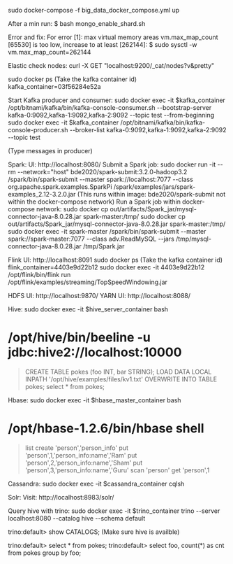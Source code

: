 sudo docker-compose -f big_data_docker_compose.yml up

After a min run:
$ bash mongo_enable_shard.sh


Error and fix:
  For error [1]: max virtual memory areas vm.max_map_count [65530] is too low, increase to at least [262144]:
    $ sudo sysctl -w vm.max_map_count=262144


Elastic check nodes:
curl -X GET "localhost:9200/_cat/nodes?v&pretty"



sudo docker ps (Take the kafka container id)
kafka_container=03f56284e52a


Start Kafka producer and consumer:
sudo docker exec -it $kafka_container /opt/bitnami/kafka/bin/kafka-console-consumer.sh --bootstrap-server kafka-0:9092,kafka-1:9092,kafka-2:9092 --topic test --from-beginning
sudo docker exec -it $kafka_container /opt/bitnami/kafka/bin/kafka-console-producer.sh --broker-list kafka-0:9092,kafka-1:9092,kafka-2:9092 --topic test

(Type messages in producer)


Spark:
UI: http://localhost:8080/
Submit a Spark job:
sudo docker run -it --rm --network="host" bde2020/spark-submit:3.2.0-hadoop3.2 /spark/bin/spark-submit --master spark://localhost:7077 --class org.apache.spark.examples.SparkPi /spark/examples/jars/spark-examples_2.12-3.2.0.jar		(This runs within image: bde2020/spark-submit not within the docker-compose network)
Run a Spark job within docker-compose network:
sudo docker cp out/artifacts/Spark_jar/mysql-connector-java-8.0.28.jar spark-master:/tmp/
sudo docker cp out/artifacts/Spark_jar/mysql-connector-java-8.0.28.jar spark-master:/tmp/
sudo docker exec -it spark-master /spark/bin/spark-submit --master spark://spark-master:7077 --class adv.ReadMySQL --jars /tmp/mysql-connector-java-8.0.28.jar /tmp/Spark.jar



Flink UI: http://localhost:8091
sudo docker ps (Take the kafka container id)
flink_container=4403e9d22b12
sudo docker exec -it 4403e9d22b12 /opt/flink/bin/flink run /opt/flink/examples/streaming/TopSpeedWindowing.jar


HDFS UI: http://localhost:9870/
YARN UI: http://localhost:8088/



Hive:
sudo docker exec -it $hive_server_container bash
# /opt/hive/bin/beeline -u jdbc:hive2://localhost:10000
> CREATE TABLE pokes (foo INT, bar STRING);
> LOAD DATA LOCAL INPATH '/opt/hive/examples/files/kv1.txt' OVERWRITE INTO TABLE pokes;
> select * from pokes;


Hbase:
sudo docker exec -it $hbase_master_container bash
# /opt/hbase-1.2.6/bin/hbase shell
> list
> create 'person','person_info'
> put 'person',1,'person_info:name','Ram'
> put 'person',2,'person_info:name','Sham'
> put 'person',3,'person_info:name','Guru'
> scan 'person'
> get 'person',1



Cassandra:
sudo docker exec -it $cassandra_container cqlsh


Solr:
Visit: http://localhost:8983/solr/



Query hive with trino:
sudo docker exec -it $trino_container trino --server localhost:8080 --catalog hive --schema default

trino:default> show CATALOGS;		(Make sure hive is availble)

trino:default> select * from pokes;
trino:default> select foo, count(*) as cnt from pokes group by foo;

